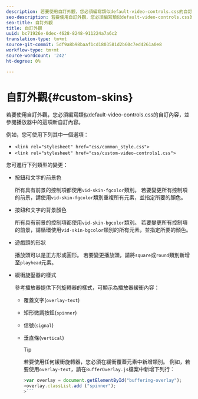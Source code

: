 ```yaml
---
description: 若要使用自訂外觀，您必須編寫類似default-video-controls.css的自訂內容，並參閱播放器中的這項新自訂內容。
seo-description: 若要使用自訂外觀，您必須編寫類似default-video-controls.css的自訂內容，並參閱播放器中的這項新自訂內容。
seo-title: 自訂外觀
title: 自訂外觀
uuid: bc71926e-0dec-4628-8248-911224a7a6c2
translation-type: tm+mt
source-git-commit: 5df9a8b98baaf1cd1803581d2b60c7ed4261a0e8
workflow-type: tm+mt
source-wordcount: '242'
ht-degree: 0%

---
```



# 自訂外觀{#custom-skins}

若要使用自訂外觀，您必須編寫類似default-video-controls.css的自訂內容，並參閱播放器中的這項新自訂內容。

例如，您可使用下列其中一個選項：

* `<link rel="stylesheet" href="css/common_style.css">`
* `<link rel="stylesheet" href="css/custom-video-controls1.css">`

您可進行下列類型的變更：

* 按鈕和文字的前景色

   所有具有前景的控制項都使用`vid-skin-fgcolor`類別。 若要變更所有控制項的前景，請使用`vid-skin-fgcolor`類別重複所有元素，並指定所要的顏色。
* 按鈕和文字的背景顏色

   所有具有前景的控制項都使用`vid-skin-bgcolor`類別。 若要變更所有控制項的前景，請循環使用`vid-skin-bgcolor`類別的所有元素，並指定所要的顏色。
* 遊戲頭的形狀

   播放頭可以是正方形或圓形。 若要變更播放頭，請將`square`或`round`類別新增至`playhead`元素。
* 緩衝旋壓器的樣式

   參考播放器提供下列旋轉器的樣式，可顯示為播放器緩衝內容：

   * 覆蓋文字(`overlay-text`)
   * 矩形微調按鈕(`spinner`)
   * 信號(`signal`)
   * 垂直條(`vertical`)

      >[!TIP]
      >
      >若要使用任何緩衝旋轉器，您必須在緩衝覆蓋元素中新增類別。 例如，若要使用`overlay-text`，請在`BufferOverlay.js`檔案中新增下列行：
      >
      >
      ```js
      >var overlay = document.getElementById("buffering-overlay"); 
      >overlay.classList.add ("spinner");
      >```

